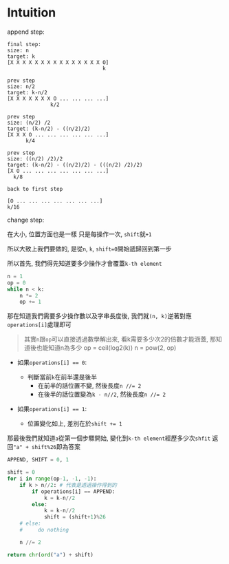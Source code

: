 # Intuition

append step:

```
final step:
size: n
target: k
[X X X X X X X X X X X X X X X O]
                               k

prev step
size: n/2
target: k-n/2
[X X X X X X X O ... ... ... ...]
              k/2

prev step
size: (n/2) /2
target: (k-n/2) - ((n/2)/2)
[X X X O ... ... ... ... ... ...]
      k/4

prev step
size: ((n/2) /2)/2
target: (k-n/2) - ((n/2)/2) - (((n/2) /2)/2)
[X O ... ... ... ... ... ... ...]
  k/8

back to first step

[O ... ... ... ... ... ... ...]
k/16
```

change step:

在大小, 位置方面也是一樣
只是每操作一次, `shift`就`+1`

所以大致上我們要做的, 是從`n`, `k`, `shift=0`開始遞歸回到第一步


所以首先, 我們得先知道要多少操作才會覆蓋`k-th element`

```py
n = 1
op = 0
while n < k:
    n *= 2
    op += 1
```

那在知道我們需要多少操作數以及字串長度後, 我們就`(n, k)`逆著對應`operations[i]`處理即可

> 其實`n`跟`op`可以直接透過數學解出來, 看k需要多少次2的倍數才能涵蓋, 那知道後也能知道n為多少
> op = ceil(log2(k))
> n = pow(2, op)

- 如果`operations[i] == 0`:
  - 判斷當前`k`在前半還是後半
    - 在前半的話位置不變, 然後長度`n //= 2`
    - 在後半的話位置變為`k - n//2`, 然後長度`n //= 2`

- 如果`operations[i] == 1`:
  - 位置變化如上, 差別在於`shift += 1`

那最後我們就知道`a`從第一個步驟開始, 變化到`k-th element`經歷多少次`shfit`
返回`"a" + shift%26`即為答案

```py
APPEND, SHIFT = 0, 1

shift = 0
for i in range(op-1, -1, -1):
    if k > n//2: # 代表是透過操作得到的
        if operations[i] == APPEND:
            k = k-n//2
        else:
            k = k-n//2
            shift = (shift+1)%26
    # else:
    #     do nothing

    n //= 2

return chr(ord("a") + shift)
```
